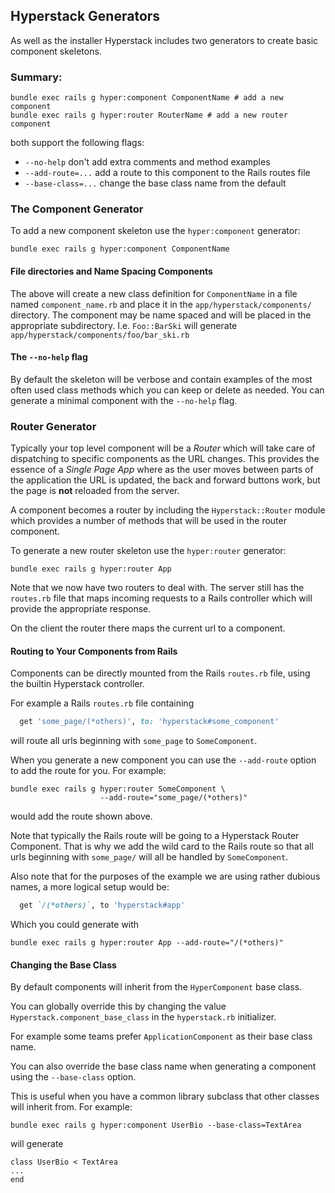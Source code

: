 ## Hyperstack Generators

As well as the installer Hyperstack includes two generators to create
basic component skeletons.

### Summary:

```
bundle exec rails g hyper:component ComponentName # add a new component
bundle exec rails g hyper:router RouterName # add a new router component
```

both support the following flags:

+ `--no-help` don't add extra comments and method examples
+ `--add-route=...` add a route to this component to the Rails routes file
+ `--base-class=...` change the base class name from the default

### The Component Generator

To add a new component skeleton use the `hyper:component` generator:

```
bundle exec rails g hyper:component ComponentName
```

#### File directories and Name Spacing Components

The above will create a new class definition for `ComponentName` in a file named `component_name.rb` and place it in
the `app/hyperstack/components/` directory.  The component may be name spaced and
will be placed in the appropriate subdirectory.  I.e. `Foo::BarSki` will generate
`app/hyperstack/components/foo/bar_ski.rb`

#### The `--no-help` flag

By default the skeleton will be verbose and contain examples of the most often used
class methods which you can keep or delete as needed.  You can generate a minimal
component with the  `--no-help` flag.

### Router Generator

Typically your top level component will be a *Router* which will take care of dispatching to specific components as the URL changes.  This provides the essence of a *Single Page App* where as the user moves between parts of
the application the URL is updated, the back and forward buttons work, but the page is **not** reloaded from the server.

A component becomes a router by including the `Hyperstack::Router` module
which provides a number of methods that will be used in the router
component.

To generate a new router skeleton use the `hyper:router` generator:

```
bundle exec rails g hyper:router App
```

Note that we now have two routers to deal with.  The server still has the `routes.rb` file that maps incoming requests to a Rails controller which
will provide the appropriate response.

On the client the router there maps the current url to a component.

#### Routing to Your Components from Rails

Components can be directly mounted from the Rails `routes.rb` file, using the builtin Hyperstack controller.  

For example a Rails `routes.rb` file containing

```ruby
  get 'some_page/(*others)', to: 'hyperstack#some_component'
```

will route all urls beginning with `some_page` to `SomeComponent`.

When you generate a new component you can use the `--add-route` option to add the route for you.  For example:

```
bundle exec rails g hyper:router SomeComponent \
                    --add-route="some_page/(*others)"
```

would add the route shown above.

Note that typically the Rails route will be going to a Hyperstack Router Component.  That is why we add the wild card to the Rails route so that all urls beginning with `some_page/` will all be handled by `SomeComponent`.

Also note that for the purposes of the example we are using rather dubious names, a more logical setup would be:

```ruby
  get `/(*others)`, to 'hyperstack#app'
```

Which you could generate with
```
bundle exec rails g hyper:router App --add-route="/(*others)"
```

#### Changing the Base Class

By default components will inherit from the `HyperComponent` base class.

You can globally override this by changing the value `Hyperstack.component_base_class` in the `hyperstack.rb` initializer.

For example some teams prefer `ApplicationComponent` as their base class name.

You can also override the base class name when generating a component using the `--base-class` option.

This is useful when you have a common library subclass that other classes will inherit from.  For example:

```
bundle exec rails g hyper:component UserBio --base-class=TextArea
```
will generate
```
class UserBio < TextArea
...
end
```

